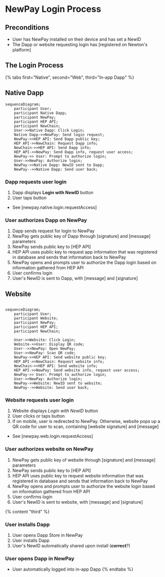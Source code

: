 # NewPay Login Process

## Preconditions

* User has NewPay installed on their device and has set a NewID
* The Dapp or website requesting login has [registered on Newton's platform]

## The Login Process

{% tabs first="Native", second="Web", third="In-app Dapp" %}

## Native Dapp

```mermaid
sequenceDiagram;
    participant User;
    participant Native Dapp;
	participant NewPay;
	participant HEP API;
	participant NewChain;
    User->>Native Dapp: Click Login;
	Native Dapp->>NewPay: Send login request;
	NewPay->>HEP API: Send Dapp public key;
	HEP API->>NewChain: Request Dapp info;
	NewChain->>HEP API: Send Dapp info;
	HEP API->>NewPay: Send Dapp info, request user access;
	NewPay->> User: Prompt to authorize login;
	User->>NewPay: Authorize login;
	NewPay->>Native Dapp: NewID sent to Dapp;
	NewPay-->>Native Dapp: Send user back;
```

### Dapp requests user login

1. Dapp displays **Login with NewID** button
2. User taps button

* See [newpay.native.login.requestAccess]

### User authorizes Dapp on NewPay

1. Dapp sends request for login to NewPay
2. NewPay gets public key of Dapp through [signature] and [message] parameters
3. NewPay sends public key to [HEP API]
4. HEP API uses public key to request app information that was registered in database and sends that information back to NewPay
5. NewPay opens and prompts user to authorize the Dapp login based on information gathered from HEP API
6. User confirms login
7. User's NewID is sent to Dapp, with [message] and [signature]

## Website

```mermaid

sequenceDiagram;
    participant User;
    participant Website;
	participant NewPay;
	participant HEP API;
	participant NewChain;
 
    User->>Website: Click Login;
	Website->>User: Display QR code;
	User-->>NewPay: Open NewPay;
	User->>NewPay: Scan QR code;
	NewPay->>HEP API: Send website public key;
	HEP API->>NewChain: Request website info;
	NewChain->>HEP API: Send website info;
	HEP API->>NewPay: Send website info, request user access;
	NewPay->> User: Prompt to authorize login;
	User->>NewPay: Authorize login;
	NewPay->>Website: NewID sent to website;
	NewPay-->>Website: Send user back;
```

### Website requests user login

1. Website displays *Login with NewID* button
2. User clicks or taps button
3. If on mobile, user is redirected to NewPay. Otherwise, website pops up a QR code for user to scan, containing [website signature] and [message]

* See [newpay.web.login.requestAccess]

### User authorizes website on NewPay

1. NewPay gets public key of website through [signature] and [message] parameters
2. NewPay sends public key to [HEP API]
3. HEP API uses public key to request website information that was registered in database and sends that information back to NewPay
4. NewPay opens and prompts user to authorize the website login based on information gathered from HEP API
5. User confirms login
6. User's NewID is sent to website, with [message] and [signature]

{% content "third" %}
### User installs Dapp

1. User opens Dapp Store in NewPay
2. User installs Dapp
3. User's NewID automatically shared upon install (**correct**?)

### User opens Dapp in NewPay

* User automatically logged into in-app Dapp
{% endtabs %}
